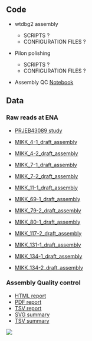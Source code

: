 ## Code

* wtdbg2 assembly
    * SCRIPTS ?
    * CONFIGURATION FILES ?

* Pilon polishing
    * SCRIPTS ?
    * CONFIGURATION FILES ?

* Assembly QC [Notebook](https://birneylab.github.io/MIKK_genome_paper_analysis/Individual_assemblies/code/individual_assembly_QC_cleanup.html)

## Data

### Raw reads at ENA

* [PRJEB43089 study](https://www.ebi.ac.uk/ena/browser/view/PRJEB43089)

* [MIKK_4-1_draft_assembly](https://www.ebi.ac.uk/ena/browser/view/ERZ1740903)
* [MIKK_4-2_draft_assembly](https://www.ebi.ac.uk/ena/browser/view/ERZ1740912)
* [MIKK_7-1_draft_assembly](https://www.ebi.ac.uk/ena/browser/view/ERZ1740907)
* [MIKK_7-2_draft_assembly](https://www.ebi.ac.uk/ena/browser/view/ERZ1740901)
* [MIKK_11-1_draft_assembly](https://www.ebi.ac.uk/ena/browser/view/ERZ1740908)
* [MIKK_69-1_draft_assembly](https://www.ebi.ac.uk/ena/browser/view/ERZ1740910)
* [MIKK_79-2_draft_assembly](https://www.ebi.ac.uk/ena/browser/view/ERZ1740911)
* [MIKK_80-1_draft_assembly](https://www.ebi.ac.uk/ena/browser/view/ERZ1740909)
* [MIKK_117-2_draft_assembly](https://www.ebi.ac.uk/ena/browser/view/ERZ1740905)
* [MIKK_131-1_draft_assembly](https://www.ebi.ac.uk/ena/browser/view/ERZ1740906)
* [MIKK_134-1_draft_assembly](https://www.ebi.ac.uk/ena/browser/view/ERZ1740904)
* [MIKK_134-2_draft_assembly](https://www.ebi.ac.uk/ena/browser/view/ERZ1740902)

### Assembly Quality control

* [HTML report](https://birneylab.github.io/MIKK_genome_paper_analysis/Individual_assemblies/data/quast/report.html)
* [PDF report](https://birneylab.github.io/MIKK_genome_paper_analysis/Individual_assemblies/data/quast/report.pdf)
* [TSV report](https://birneylab.github.io/MIKK_genome_paper_analysis/Individual_assemblies/data/quast/report.tsv)
* [SVG summary](https://birneylab.github.io/MIKK_genome_paper_analysis/Individual_assemblies/data/plots/assembly_stats.svg)
* [TSV summary](https://birneylab.github.io/MIKK_genome_paper_analysis/Individual_assemblies/data/plots/assembly_stats.tsv)

![](https://raw.githubusercontent.com/birneylab/MIKK_genome_paper_analysis/master/docs/Individual_assemblies/data/plots/assembly_stats.svg)
